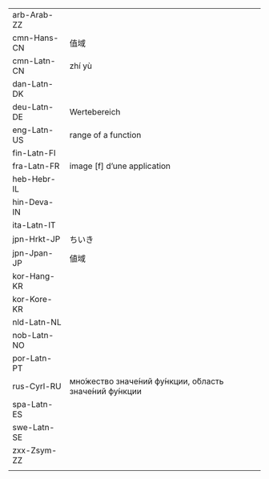 | | | |
|-|-|-|
| arb-Arab-ZZ |  |  |
| cmn-Hans-CN | 值域 |  |
| cmn-Latn-CN | zhí yù |  |
| dan-Latn-DK |  |  |
| deu-Latn-DE | Wertebereich |  |
| eng-Latn-US | range of a function |  |
| fin-Latn-FI |  |  |
| fra-Latn-FR | image [f] d’une application |  |
| heb-Hebr-IL |  |  |
| hin-Deva-IN |  |  |
| ita-Latn-IT |  |  |
| jpn-Hrkt-JP | ちいき |  |
| jpn-Jpan-JP | 値域 |  |
| kor-Hang-KR |  |  |
| kor-Kore-KR |  |  |
| nld-Latn-NL |  |  |
| nob-Latn-NO |  |  |
| por-Latn-PT |  |  |
| rus-Cyrl-RU | мно́жество значе́ний фу́нкции, о́бласть значе́ний фу́нкции |  |
| spa-Latn-ES |  |  |
| swe-Latn-SE |  |  |
| zxx-Zsym-ZZ |  |  |
|  |  |  |

